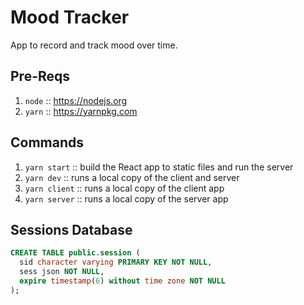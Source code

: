# Mood Tracker
App to record and track mood over time.

## Pre-Reqs
1. `node` :: https://nodejs.org
1. `yarn` :: https://yarnpkg.com

## Commands
1. `yarn start` :: build the React app to static files and run the server
1. `yarn dev` :: runs a local copy of the client and server
1. `yarn client` :: runs a local copy of the client app
1. `yarn server` :: runs a local copy of the server app

## Sessions Database
```sql
CREATE TABLE public.session (
  sid character varying PRIMARY KEY NOT NULL,
  sess json NOT NULL,
  expire timestamp(6) without time zone NOT NULL
);
```
